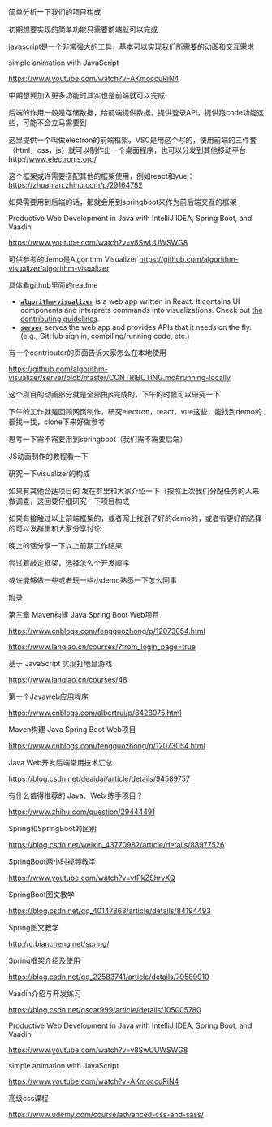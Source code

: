 简单分析一下我们的项目构成

初期想要实现的简单功能只需要前端就可以完成

javascript是一个非常强大的工具，基本可以实现我们所需要的动画和交互需求

simple animation with JavaScript

https://www.youtube.com/watch?v=AKmoccuRiN4

中期想要加入更多功能时其实也是前端就可以完成

后端的作用一般是存储数据，给前端提供数据，提供登录API，提供跑code功能这些，可能不会立马需要到



这里提供一个叫做electron的前端框架，VSC是用这个写的，使用前端的三件套（html，css，js）就可以制作出一个桌面程序，也可以分发到其他移动平台http://www.electronjs.org/

这个框架或许需要搭配其他的框架使用，例如react和vue：https://zhuanlan.zhihu.com/p/29164782



如果需要用到后端的话，那就会用到springboot来作为前后端交互的框架

Productive Web Development in Java with IntelliJ IDEA, Spring Boot, and Vaadin

https://www.youtube.com/watch?v=v8SwUUWSWG8



可供参考的demo是Algorithm Visualizer https://github.com/algorithm-visualizer/algorithm-visualizer

具体看github里面的readme

- [**`algorithm-visualizer`**](https://github.com/algorithm-visualizer/algorithm-visualizer) is a web app written in React. It contains UI components and interprets commands into visualizations. Check out [the contributing guidelines](https://github.com/algorithm-visualizer/algorithm-visualizer/blob/master/CONTRIBUTING.md).
- [**`server`**](https://github.com/algorithm-visualizer/server) serves the web app and provides APIs that it needs on the fly. (e.g., GitHub sign in, compiling/running code, etc.)

有一个contributor的页面告诉大家怎么在本地使用

https://github.com/algorithm-visualizer/server/blob/master/CONTRIBUTING.md#running-locally

这个项目的动画部分就是全部由js完成的，下午的时候可以研究一下



下午的工作就是回顾网页制作，研究electron，react，vue这些，能找到demo的都找一找，clone下来好做参考 

思考一下需不需要用到springboot（我们需不需要后端）

JS动画制作的教程看一下

研究一下visualizer的构成

如果有其他合适项目的 发在群里和大家介绍一下（按照上次我们分配任务的人来做调查，这回要仔细研究一下项目构成

如果有接触过以上前端框架的，或者网上找到了好的demo的，或者有更好的选择的可以发群里和大家分享讨论



晚上的话分享一下以上前期工作结果

尝试着敲定框架，选择怎么个开发顺序

或许能够做一些或者玩一些小demo熟悉一下怎么回事



附录

第三章 Maven构建 Java Spring Boot Web项目

https://www.cnblogs.com/fengguozhong/p/12073054.html



https://www.lanqiao.cn/courses/?from_login_page=true

基于 JavaScript 实现打地鼠游戏

https://www.lanqiao.cn/courses/48

第一个Javaweb应用程序

https://www.cnblogs.com/albertrui/p/8428075.html

 Maven构建 Java Spring Boot Web项目

https://www.cnblogs.com/fengguozhong/p/12073054.html

Java Web开发后端常用技术汇总

https://blog.csdn.net/deaidai/article/details/94589757

有什么值得推荐的 Java、Web 练手项目？

https://www.zhihu.com/question/29444491

Spring和SpringBoot的区别

https://blog.csdn.net/weixin_43770982/article/details/88977526

SpringBoot两小时视频教学

https://www.youtube.com/watch?v=vtPkZShrvXQ

SpringBoot图文教学

https://blog.csdn.net/qq_40147863/article/details/84194493

Spring图文教学

http://c.biancheng.net/spring/

Spring框架介绍及使用

https://blog.csdn.net/qq_22583741/article/details/79589910

Vaadin介绍与开发练习

https://blog.csdn.net/oscar999/article/details/105005780

Productive Web Development in Java with IntelliJ IDEA, Spring Boot, and Vaadin

https://www.youtube.com/watch?v=v8SwUUWSWG8

simple animation with JavaScript

https://www.youtube.com/watch?v=AKmoccuRiN4

高级css课程

https://www.udemy.com/course/advanced-css-and-sass/

